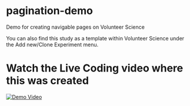 # pagination-demo
Demo for creating navigable pages on Volunteer Science

You can also find this study as a template within Volunteer Science under the Add new/Clone Experiment menu.

# Watch the Live Coding video where this was created

[![Demo Video](http://img.youtube.com/vi/0CH06zSDDoI/0.jpg)](https://www.youtube.com/watch?v=0CH06zSDDoI "Create navigable pages on Volunteer Science")
